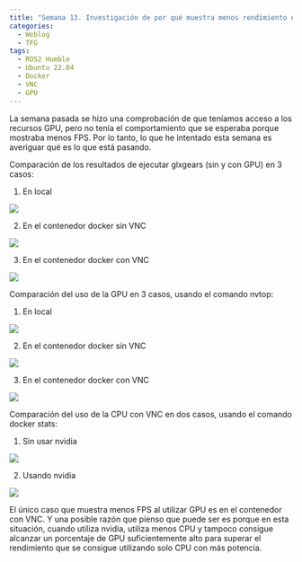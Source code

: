 ```yaml
---
title: "Semana 13. Investigación de por qué muestra menos rendimiento el contenedor docker con VNC al utilizar GPU"
categories:
  - Weblog
  - TFG
tags:
  - ROS2 Humble
  - Ubuntu 22.04
  - Docker
  - VNC
  - GPU
---
```


La semana pasada se hizo una comprobación de que teníamos acceso a los recursos GPU, pero no tenía el comportamiento que se esperaba porque mostraba menos FPS. Por lo tanto, lo que he intentado esta semana es averiguar qué es lo que está pasando. 

Comparación de los resultados de ejecutar glxgears (sin y con GPU) en 3 casos:

1. En local

<img src="https://github.com/RoboticsLabURJC/2022-tfg-lucia-chen/blob/main/docs/assets/images/glxgears_local.png">

2. En el contenedor docker sin VNC

<img src="https://github.com/RoboticsLabURJC/2022-tfg-lucia-chen/blob/main/docs/assets/images/glxgears_docker_vnc.png">

3. En el contenedor docker con VNC

<img src="https://github.com/RoboticsLabURJC/2022-tfg-lucia-chen/blob/main/docs/assets/images/glxgears_docker.png">


Comparación del uso de la GPU en 3 casos, usando el comando nvtop:

1. En local

<img src="https://github.com/RoboticsLabURJC/2022-tfg-lucia-chen/blob/main/docs/assets/images/local.png">

2. En el contenedor docker sin VNC

<img src="https://github.com/RoboticsLabURJC/2022-tfg-lucia-chen/blob/main/docs/assets/images/docker.png">

3. En el contenedor docker con VNC

<img src="https://github.com/RoboticsLabURJC/2022-tfg-lucia-chen/blob/main/docs/assets/images/docker_vnc.png">


Comparación del uso de la CPU con VNC en dos casos, usando el comando docker stats:

1. Sin usar nvidia

<img src="https://github.com/RoboticsLabURJC/2022-tfg-lucia-chen/blob/main/docs/assets/images/CPU.png">

2. Usando nvidia

<img src="https://github.com/RoboticsLabURJC/2022-tfg-lucia-chen/blob/main/docs/assets/images/CPU_nvidia.png">


El único caso que muestra menos FPS al utilizar GPU es en el contenedor con VNC. Y una posible razón que pienso que puede ser es porque en esta situación, cuando utiliza nvidia, utiliza menos CPU y tampoco consigue alcanzar un porcentaje de GPU suficientemente alto para superar el rendimiento que se consigue utilizando solo CPU con más potencia.
 

